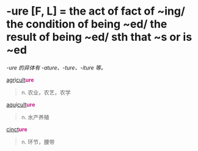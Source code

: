 # -ure [F, L] = the act of fact of ~ing/ the condition of being ~ed/ the result of being ~ed/ sth that ~s or is ~ed

*-ure 的异体有 -ature、-ture、-iture 等。*

[agr](_agr_.md)i[cult](_cult_.md)<b style="color: #C71585;">ure</b>
> n. 农业，农艺，农学

[aqu](_aqu_.md)i[cult](_cult_.md)<b style="color: #C71585;">ure</b>
> n. 水产养殖

[cinct](_cinct_.md)<b style="color: #C71585;">ure</b>
> n. 环节，腰带
